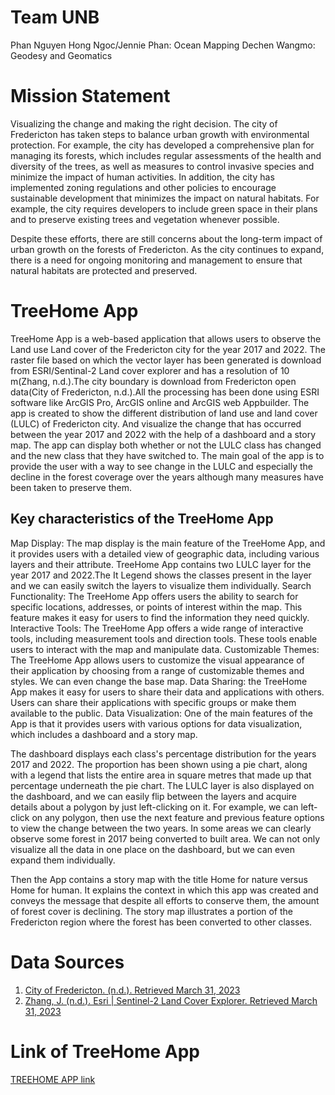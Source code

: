# Team UNB

Phan Nguyen Hong Ngoc/Jennie Phan: Ocean Mapping
Dechen Wangmo: Geodesy and Geomatics

# Mission Statement

Visualizing the change and making the right decision. 
The city of Fredericton has taken steps to balance urban growth with environmental protection. For example, the city has developed a comprehensive plan for managing its forests, which includes regular assessments of the health and diversity of the trees, as well as measures to control invasive species and minimize the impact of human activities. In addition, the city has implemented zoning regulations and other policies to encourage sustainable development that minimizes the impact on natural habitats. For example, the city requires developers to include green space in their plans and to preserve existing trees and vegetation whenever possible.

Despite these efforts, there are still concerns about the long-term impact of urban growth on the forests of Fredericton. As the city continues to expand, there is a need for ongoing monitoring and management to ensure that natural habitats are protected and preserved.

# TreeHome App

TreeHome App is a web-based application that allows users to observe the Land use Land cover of the Fredericton city for the year 2017 and 2022. The raster file based on which the vector layer has been generated is download from ESRI/Sentinal-2 Land cover explorer and has a resolution of 10 m(Zhang, n.d.).The city boundary is download from Fredericton open data(City of Fredericton, n.d.).All the processing has been done using ESRI software like ArcGIS Pro, ArcGIS online and ArcGIS web Appbuilder.
The app is created to show the different distribution of land use and land cover (LULC) of Fredericton city. And visualize the change that has occurred between the year 2017 and 2022 with the help of a dashboard and a story map. The app can display both whether or not the LULC class has changed and the new class that they have switched to. 
The main goal of the app is to provide the user with a way to see change in the LULC and especially the decline in the forest coverage over the years although many measures have been taken to preserve them.

## Key characteristics of the TreeHome App 

Map Display: The map display is the main feature of the TreeHome App, and it provides users with a detailed view of geographic data, including various layers and their attribute. TreeHome App contains two LULC layer for the year 2017 and 2022.The It Legend shows the classes present in the layer and we can easily switch the layers to visualize them individually. 
Search Functionality: The TreeHome App offers users the ability to search for specific locations, addresses, or points of interest within the map. This feature makes it easy for users to find the information they need quickly. 
Interactive Tools: The TreeHome App offers a wide range of interactive tools, including measurement tools and direction tools. These tools enable users to interact with the map and manipulate data. 
Customizable Themes: The TreeHome App allows users to customize the visual appearance of their application by choosing from a range of customizable themes and styles. We can even change the base map. 
Data Sharing: the TreeHome App makes it easy for users to share their data and applications with others. Users can share their applications with specific groups or make them available to the public. 
Data Visualization: One of the main features of the App is that it provides users with various options for data visualization, which includes a dashboard and a story map.

The dashboard displays each class's percentage distribution for the years 2017 and 2022. The proportion has been shown using a pie chart, along with a legend that lists the entire area in square metres that made up that percentage underneath the pie chart. The LULC layer is also displayed on the dashboard, and we can easily flip between the layers and acquire details about a polygon by just left-clicking on it. For example, we can left-click on any polygon, then use the next feature and previous feature options to view the change between the two years. In some areas we can clearly observe some forest in 2017 being converted to built area. We can not only visualize all the data in one place on the dashboard, but we can even expand them individually.

Then the App contains a story map with the title Home for nature versus Home for human. It explains the context in which this app was created and conveys the message that despite all efforts to conserve them, the amount of forest cover is declining. The story map illustrates a portion of the Fredericton region where the forest has been converted to other classes.

# Data Sources

1. [City of Fredericton. (n.d.). Retrieved March 31, 2023](https://data-fredericton.opendata.arcgis.com/)
2. [Zhang, J. (n.d.). Esri | Sentinel-2 Land Cover Explorer. Retrieved March 31, 2023](https://livingatlas.arcgis.com/landcoverexplorer)

# Link of TreeHome App
[TREEHOME APP link](https://unbgis.maps.arcgis.com/apps/webappviewer/index.html?id=97464f2b462642abbf892f171bbb7fdf)

